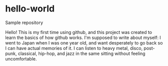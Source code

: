 # hello-world
Sample repository

Hello! This is my first time using github, and this project was created to learn the basics of how github works. I'm supposed to write about myself: I went to Japan when I was one year old, and want desperately to go back so I can have actual memories of it. I can listen to heavy metal, disco, post-punk, classical, hip-hop, and jazz in the same sitting without feeling uncomfortable.
